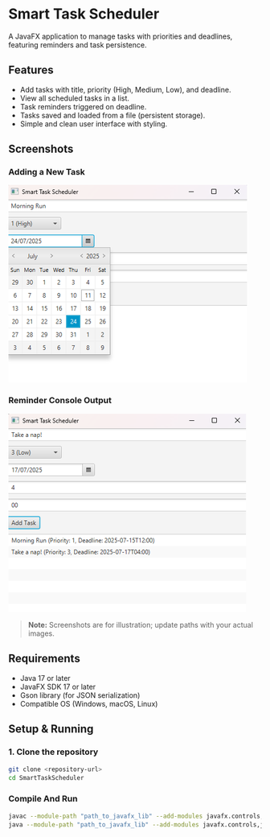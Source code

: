# Smart Task Scheduler

A JavaFX application to manage tasks with priorities and deadlines, featuring reminders and task persistence.

## Features

- Add tasks with title, priority (High, Medium, Low), and deadline.
- View all scheduled tasks in a list.
- Task reminders triggered on deadline.
- Tasks saved and loaded from a file (persistent storage).
- Simple and clean user interface with styling.

## Screenshots

### Adding a New Task

![Add Task](1.png)

### Reminder Console Output

![Reminder Console](2.png)

> **Note:** Screenshots are for illustration; update paths with your actual images.

## Requirements

- Java 17 or later
- JavaFX SDK 17 or later
- Gson library (for JSON serialization)
- Compatible OS (Windows, macOS, Linux)

## Setup & Running

### 1. Clone the repository

```bash
git clone <repository-url>
cd SmartTaskScheduler

```
### Compile And Run
```bash
javac --module-path "path_to_javafx_lib" --add-modules javafx.controls,javafx.fxml -cp "lib/gson-2.10.1.jar" -d bin src/**/*.java
java --module-path "path_to_javafx_lib" --add-modules javafx.controls,javafx.fxml -cp "bin;lib/gson-2.10.1.jar" TaskApp

